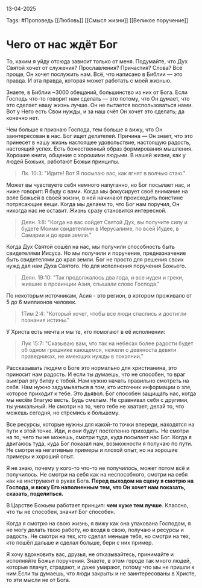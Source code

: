 13-04-2025

Tags: #Проповедь
[[Любовь]]
[[Смысл жизни]]
[[Великое поручение]]
# Чего от нас ждёт Бог

То, каким я уйду отсюда зависит только от меня. Подумайте, что Дух Святой хочет от служения? Прославления? Причастия? Слова? Всё проще, Он хочет послужить нам. Всё, что написано в Библии — это правда. И эта правда, которая может работать с моей жизнью. 

Знаете, в Библии ~3000 обещаний, большинство из них от Бога. Если Господь что-то говорит нам сделать — это потому, что Он думает, что это сделает нашу жизнь лучше. Он не пытается воспользоваться нами. Вот у Него есть Свои нужды, и за наш счёт Он хочет это сделать; да конечно нет. 

Чем больше я признаю Господа, тем больше я вижу, что Он заинтересован в нас. Бог ищет делателей. Причина — Он знает, что это принесет в нашу жизнь настоящее удовольствие, настоящую радость, настоящий успех. Есть божественный образ формирования мышления. Хорошие книги, общение с хорошими людьми. В нашей жизни, как у людей Божьих, работают Божьи принципы. 

> Лк. 10:3: "Идите! Вот Я посылаю вас, как ягнят в волчью стаю."

Может вы чувствуете себя немного напуганно, но Бог посылает нас, и ниже говорит: Я буду с вами. Когда мы фокусирует своё внимание на воле Божьей в своей жизни, в ней начинают происходить поистине потрясающие вещи. Когда мы делаем то, что Бог нам поручил, Он никогда нас не оставит. Жизнь сразу становится интересной.

> Деян. 1:8: "Когда на вас сойдет Святой Дух, вы получите силу и будете Моими свидетелями в Иерусалиме, по всей Иудее, в Самарии и до края земли."

Когда Дух Святой сошёл на нас, мы получили способность быть свидетелями Иисуса. Но мы получили и поручение, предназначение быть свидетелями до края земли. Бог не просто для решения своих нужд дал нам Духа Святого. Но для исполнения поручения Божьего. 

> Деян. 19:10: "Так продолжалось два года, и все иудеи и греки, жившие в провинции Азия, слышали слово Господа."

По некоторым источникам, Асия - это регион, в котором проживало от 5 до 6 миллионов человек. 

> 1Тим 2:4: "Который хочет, чтобы все люди спаслись и достигли познания истины." 

У Христа есть мечта и мы те, кто помогают в её исполнении:
 
> Лук 15:7: "Сказываю вам, что так на небесах более радости будет об одном грешнике кающемся, нежели о девяноста девяти праведниках, не имеющих нужды в покаянии."

Рассказывать людям о Боге это нормально для христианина, это приносит нам радость. И если ты думаешь, что не способен, то враг выиграл эту битву с тобой. Нам нужно начать правильно смотреть на себя. Нам нужно задумываться в том, кто источник информации о зле, которое приходит к тебе. Это дьявол. Бог способен защищать нас, когда мы несём благую весть. 
Будь смелым. Не сравнивал себя с другими, ты уникальный. Не смотри на то, чего тебе не хватает; делай то, что можешь сегодня, но стремись к большему. 

Все ресурсы, которые нужны для какой-то точки впереди, находятся на пути к этой точке. Иди, и они будут постепенно приходить. Не смотри на то, чего ты не можешь, смотри туда, куда посылает нас Бог. 
Когда я двигаюсь туда, куда Бог показал нам, возможности я получаю по пути. Не смотри на негативные примеры и плохой опыт, но на хорошие примеры и хороший опыт. 

Я не знаю, почему у кого-то что-то не получилось, может потом всё и получилось. Не смотри на себя как на неспособного, смотри на себя как на инструмент в руках Бога. 
**Перед выходом на сцену я смотрю на Господа, и вижу Его наполненным тем, что Он хочет нам показать, сказать, поделиться.** 

В Царстве Божьем работает принцип: **чем хуже тем лучше**. Классно, что ты не способен, значит Бог способен. 

Когда я смотрю на свою жизнь, я вижу как она упакована Господом, я не могу делать твою работу, но входя в свою, получаю и ресурсы и радость. Не смотри на тех, кто сделал меньше тебя, но смотри на тех, кто пошёл дальше и сделал больше, бери с них пример. 

Я хочу вдохновить вас, друзья, не отказывайтесь, принимайте и исполняйте Божьи поручения. Знаете, в этом городе так много людей, которые плачут, страдают, и даже умирают, потому что мы не пришли к ним.Если ты думаешь, что люди закрыты и не заинтересованы в Христе, то эти мысли не от Бога.